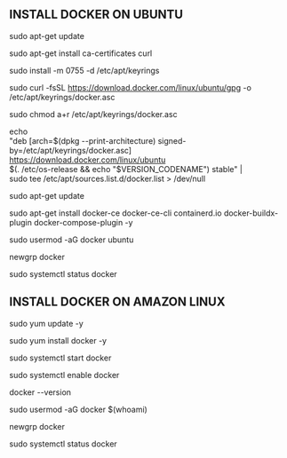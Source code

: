 ## INSTALL DOCKER ON UBUNTU


sudo apt-get update

sudo apt-get install ca-certificates curl

sudo install -m 0755 -d /etc/apt/keyrings

sudo curl -fsSL https://download.docker.com/linux/ubuntu/gpg -o /etc/apt/keyrings/docker.asc

sudo chmod a+r /etc/apt/keyrings/docker.asc

echo \
  "deb [arch=$(dpkg --print-architecture) signed-by=/etc/apt/keyrings/docker.asc] https://download.docker.com/linux/ubuntu \
  $(. /etc/os-release && echo "$VERSION_CODENAME") stable" | \
  sudo tee /etc/apt/sources.list.d/docker.list > /dev/null
  
sudo apt-get update

sudo apt-get install docker-ce docker-ce-cli containerd.io docker-buildx-plugin docker-compose-plugin -y

sudo usermod -aG docker ubuntu

newgrp docker

sudo systemctl status docker

## INSTALL DOCKER ON AMAZON LINUX

sudo yum update -y

sudo yum install docker -y

sudo systemctl start docker

sudo systemctl enable docker

docker --version

sudo usermod -aG docker $(whoami)

newgrp docker

sudo systemctl status docker
